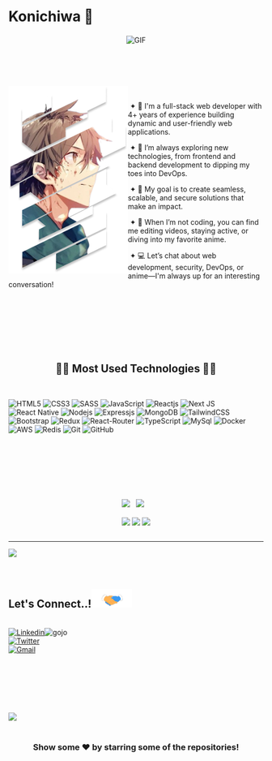 # Konichiwa 👋

<div align="center">
<img hight="300" width="700" alt="GIF" align="center" src="https://github.com/Xx-Ashutosh-xX/Xx-Ashutosh-xX/blob/master/assets/208593.gif">
</div>

</br>
</br>
</br>

<br>

<div>
 <div>
  <img src="./assets/images/haruhiro.png" align="left">
  <p align="right">

   &nbsp;
    
    ✦ 🔭 I'm a full-stack web developer with 4+ years of experience building dynamic and user-friendly web applications.

    ✦ 🌱 I’m always exploring new technologies, from frontend and backend development to dipping my toes into DevOps.
   
    ✦ 🎯 My goal is to create seamless, scalable, and secure solutions that make an impact.
   
    ✦ 💬 When I’m not coding, you can find me editing videos, staying active, or diving into my favorite anime.
   
    ✦ 💻 Let’s chat about web development, security, DevOps, or anime—I'm always up for an interesting conversation!
   
  </p>
 </div>
</div>

<br><br><br><br><br><br>
<h2 align="center">🧑‍💻 Most Used Technologies 🧑‍💻</h2>
<br>
<p align="center">
 
   ![HTML5](https://img.shields.io/badge/HTML5%20-%23E34F26.svg?style=for-the-badge&logo=html5&logoColor=white)
   ![CSS3](https://img.shields.io/badge/CSS%20-%231572B6.svg?style=for-the-badge&logo=css3&logoColor=white)
   ![SASS](https://img.shields.io/badge/Sass-CC6699?style=for-the-badge&logo=sass&logoColor=white)
   ![JavaScript](https://img.shields.io/badge/JavaScript%20-%23F7DF1E.svg?style=for-the-badge&logo=javascript&logoColor=black)
   ![Reactjs](https://img.shields.io/badge/React-20232A?style=for-the-badge&logo=react&logoColor=61DAFB)
   ![Next JS](https://img.shields.io/badge/Next-black?style=for-the-badge&logo=next.js&logoColor=white)
   ![React Native](https://img.shields.io/badge/react_native-%2320232a.svg?style=for-the-badge&logo=react&logoColor=%2361DAFB)
   ![Nodejs](https://img.shields.io/badge/Node.js-43853D?style=for-the-badge&logo=node.js&logoColor=white)
   ![Expressjs](https://img.shields.io/badge/Express.js-404D59?style=for-the-badge)
   ![MongoDB](https://img.shields.io/badge/MongoDB-4EA94B?style=for-the-badge&logo=mongodb&logoColor=white)
   ![TailwindCSS](https://img.shields.io/badge/Tailwind_CSS-38B2AC?style=for-the-badge&logo=tailwind-css&logoColor=white)
   ![Bootstrap](https://img.shields.io/badge/Bootstrap-563D7C?style=for-the-badge&logo=bootstrap&logoColor=white)
   ![Redux](https://img.shields.io/badge/Redux-593D88?style=for-the-badge&logo=redux&logoColor=white)
   ![React-Router](https://img.shields.io/badge/React_Router-CA4245?style=for-the-badge&logo=react-router&logoColor=white)
   ![TypeScript](https://img.shields.io/badge/TypeScript-007ACC?style=for-the-badge&logo=typescript&logoColor=white)
   ![MySql](https://img.shields.io/badge/MySQL-00000F?style=for-the-badge&logo=mysql&logoColor=white)
   ![Docker](https://img.shields.io/badge/docker-%230db7ed.svg?style=for-the-badge&logo=docker&logoColor=white)
   ![AWS](https://img.shields.io/badge/Amazon_AWS-232F3E?style=for-the-badge&logo=amazon-aws&logoColor=white)
   ![Redis](https://img.shields.io/badge/redis-%23DD0031.svg?&style=for-the-badge&logo=redis&logoColor=white)
    ![Git](https://img.shields.io/badge/git-%23F05033.svg?style=for-the-badge&logo=git&logoColor=white)
    ![GitHub](https://img.shields.io/badge/github-%23121011.svg?style=for-the-badge&logo=github&logoColor=white)

</p>
<h2></h2>
<br><br><br><br><br>

<div style="width: 100% ; display:flex; justify-content: center; align-items:center;"  markdown="1">
 
![](http://github-profile-summary-cards.vercel.app/api/cards/profile-details?username=M-A-N-I-K&theme=blue_green) 
  &nbsp; ![](https://github-readme-streak-stats.herokuapp.com/?user=M-A-N-I-K&theme=blue_green&hide_border=false)<br/>
<br/>
![](http://github-profile-summary-cards.vercel.app/api/cards/stats?username=M-A-N-I-K&theme=blue_green) 
![](http://github-profile-summary-cards.vercel.app/api/cards/most-commit-language?username=M-A-N-I-K&theme=blue_green) 
![](http://github-profile-summary-cards.vercel.app/api/cards/repos-per-language?username=M-A-N-I-K&theme=blue_green) 

</div>

---
[![](https://visitcount.itsvg.in/api?id=M-A-N-I-K&icon=0&color=0)](https://visitcount.itsvg.in)

<br>

## <b> Let's Connect..!</b><img src="https://github.com/0xAbdulKhalid/0xAbdulKhalid/raw/main/assets/mdImages/handshake.gif" width ="80">
<br>


<div style="display: flex; align-items: flex-start;">
  <div  markdown="1">
    <ul style="list-style-type: none; padding: 0; margin: 0;">
      <li>
        <a href="https://linkedin.com/in/manik-dingra">
          <img src="https://img.shields.io/badge/linkedin:manik_dingra-%2300acee.svg?color=405DE6&style=for-the-badge&logo=linkedin&logoColor=white" alt="Linkedin"/>
        </a>
      </li>
      <li>
        <a href="https://twitter.com/manik_dingra">
          <img src="https://img.shields.io/badge/twitter:manik_dingra-%2300acee.svg?color=1DA1F2&style=for-the-badge&logo=twitter&logoColor=white" alt="Twitter"/>
        </a>
      </li>
      <li>
        <a href="mailto:manikdhingra0582@gmail.com">
          <img src="https://img.shields.io/badge/gmail:manikdhingra0582-%23EA4335.svg?style=for-the-badge&logo=gmail&logoColor=white" alt="Gmail"/>
        </a>
      </li>
    </ul>
  </div>
 <div markdown="1">
  
   <img width="150px" height="150px" src="https://camo.githubusercontent.com/ca1b7d0350e9b7e60f2d2d66856984aa6fed01340cdb812cb0fee914f6f84d45/68747470733a2f2f6d656469612e67697068792e636f6d2f6d656469612f416c3958697445497747674c5539794d66532f67697068792e676966" alt="gojo" align="right"/>
  
 </div>
</div>

<br>
<img src="https://user-images.githubusercontent.com/73097560/115834477-dbab4500-a447-11eb-908a-139a6edaec5c.gif">
<br>

#

<div align="center">

### Show some ❤️ by starring some of the repositories!

</div>





